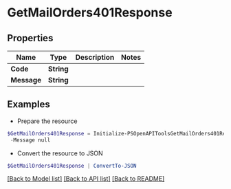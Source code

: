 # GetMailOrders401Response
## Properties

Name | Type | Description | Notes
------------ | ------------- | ------------- | -------------
**Code** | **String** |  | 
**Message** | **String** |  | 

## Examples

- Prepare the resource
```powershell
$GetMailOrders401Response = Initialize-PSOpenAPIToolsGetMailOrders401Response  -Code null `
 -Message null
```

- Convert the resource to JSON
```powershell
$GetMailOrders401Response | ConvertTo-JSON
```

[[Back to Model list]](../README.md#documentation-for-models) [[Back to API list]](../README.md#documentation-for-api-endpoints) [[Back to README]](../README.md)

